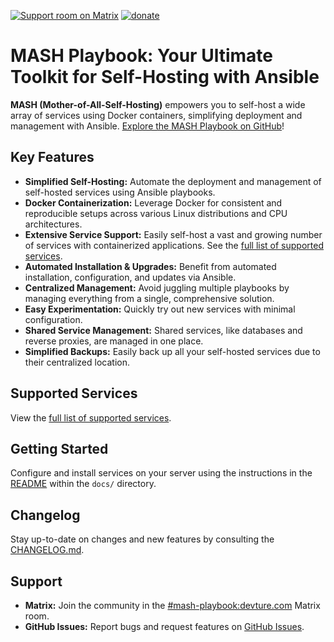 [![Support room on Matrix](https://img.shields.io/matrix/mash-playbook:devture.com.svg?label=%23mash-playbook%3Adevture.com&logo=matrix&style=for-the-badge&server_fqdn=matrix.devture.com&fetchMode=summary)](https://matrixrooms.info/room/mash-playbook:devture.com) [![donate](https://liberapay.com/assets/widgets/donate.svg)](https://liberapay.com/mother-of-all-self-hosting/donate)

# MASH Playbook: Your Ultimate Toolkit for Self-Hosting with Ansible

**MASH (Mother-of-All-Self-Hosting)** empowers you to self-host a wide array of services using Docker containers, simplifying deployment and management with Ansible.  [Explore the MASH Playbook on GitHub](https://github.com/mother-of-all-self-hosting/mash-playbook)!

## Key Features

*   **Simplified Self-Hosting:** Automate the deployment and management of self-hosted services using Ansible playbooks.
*   **Docker Containerization:** Leverage Docker for consistent and reproducible setups across various Linux distributions and CPU architectures.
*   **Extensive Service Support:** Easily self-host a vast and growing number of services with containerized applications.  See the [full list of supported services](docs/supported-services.md).
*   **Automated Installation & Upgrades:** Benefit from automated installation, configuration, and updates via Ansible.
*   **Centralized Management:**  Avoid juggling multiple playbooks by managing everything from a single, comprehensive solution.
*   **Easy Experimentation:** Quickly try out new services with minimal configuration.
*   **Shared Service Management:** Shared services, like databases and reverse proxies, are managed in one place.
*   **Simplified Backups:**  Easily back up all your self-hosted services due to their centralized location.

## Supported Services

View the [full list of supported services](docs/supported-services.md).

## Getting Started

Configure and install services on your server using the instructions in the [README](docs/README.md) within the `docs/` directory.

## Changelog

Stay up-to-date on changes and new features by consulting the [CHANGELOG.md](CHANGELOG.md).

## Support

*   **Matrix:** Join the community in the [#mash-playbook:devture.com](https://matrixrooms.info/room/mash-playbook:devture.com) Matrix room.
*   **GitHub Issues:** Report bugs and request features on [GitHub Issues](https://github.com/mother-of-all-self-hosting/mash-playbook/issues).